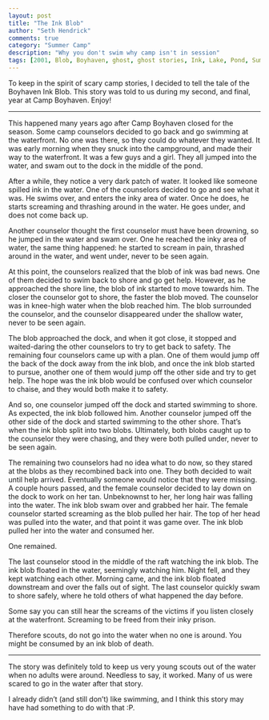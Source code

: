 ```yaml
--- 
layout: post
title: "The Ink Blob"
author: "Seth Hendrick"
comments: true
category: "Summer Camp"
description: "Why you don't swim why camp isn't in session"
tags: [2001, Blob, Boyhaven, ghost, ghost stories, Ink, Lake, Pond, Summer Camp, water, webelos, Year 2001]
---
```


To keep in the spirit of scary camp stories, I decided to tell the tale of the Boyhaven Ink Blob.  This story was told to us during my second, and final, year at Camp Boyhaven.  Enjoy!

------------------

This happened many years ago after Camp Boyhaven closed for the season.  Some camp counselors decided to go back and go swimming at the waterfront.  No one was there, so they could do whatever they wanted.  It was early morning when they snuck into the campground, and made their way to the waterfront.  It was a few guys and a girl.  They all jumped into the water, and swam out to the dock in the middle of the pond.

After a while, they notice a very dark patch of water.  It looked like someone spilled ink in the water.  One of the counselors decided to go and see what it was.  He swims over, and enters the inky area of water.  Once he does, he starts screaming and thrashing around in the water.  He goes under, and does not come back up.

Another counselor thought the first counselor must have been drowning, so he jumped in the water and swam over.  One he reached the inky area of water, the same thing happened: he started to scream in pain, thrashed around in the water, and went under, never to be seen again.

At this point, the counselors realized that the blob of ink was bad news.  One of them decided to swim back to shore and go get help.  However, as he approached the shore line, the blob of ink started to move towards him.  The closer the counselor got to shore, the faster the blob moved.  The counselor was in knee-high water when the blob reached him.  The blob surrounded the counselor, and the counselor disappeared under the shallow water, never to be seen again.

The blob approached the dock, and when it got close, it stopped and waited-daring the other counselors to try to get back to safety.  The remaining four counselors came up with a plan.  One of them would jump off the back of the dock away from the ink blob, and once the ink blob started to pursue, another one of them would jump off the other side and try to get help.  The hope was the ink blob would be confused over which counselor to chaise, and they would both make it to safety.

And so, one counselor jumped off the dock and started swimming to shore.  As expected, the ink blob followed him.  Another counselor jumped off the other side of the dock and started swimming to the other shore.  That’s when the ink blob split into two blobs.  Ultimately, both blobs caught up to the counselor they were chasing, and they were both pulled under, never to be seen again.

The remaining two counselors had no idea what to do now, so they stared at the blobs as they recombined back into one.  They both decided to wait until help arrived.  Eventually someone would notice that they were missing.  A couple hours passed, and the female counselor decided to lay down on the dock to work on her tan.  Unbeknownst to  her, her long hair was falling into the water.  The ink blob swam over and grabbed her hair.  The female counselor started screaming as the blob pulled her hair.  The top of her head was pulled into the water, and that point it was game over.  The ink blob pulled her into the water and consumed her.

One remained.

The last counselor stood in the middle of the raft watching the ink blob.  The ink blob floated in the water, seemingly watching him.  Night fell, and they kept watching each other.  Morning came, and the ink blob floated downstream and over the falls out of sight.  The last counselor quickly swam to shore safely, where he told others of what happened the day before.

Some say you can still hear the screams of the victims if you listen closely at the waterfront.  Screaming to be freed from their inky prison.

Therefore scouts, do not go into the water when no one is around.  You might be consumed by an ink blob of death.

------------------------------

The story was definitely told to keep us very young scouts out of the water when no adults were around.  Needless to say, it worked.  Many of us were scared to go in the water after that story.

I already didn’t (and still don’t) like swimming, and I think this story may have had something to do with that :P.